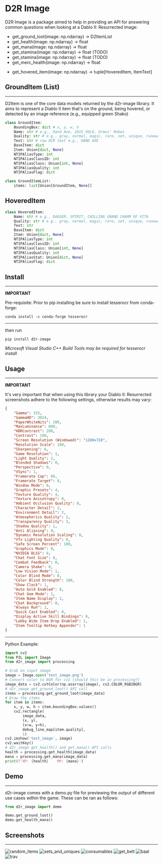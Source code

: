 # D2R Image
D2R Image is a package aimed to help in providing an API for answering common questions when looking at a Dablo II: Resurrected image:

- get_ground_loot(image: np.ndarray) -> D2ItemList
- get_health(image: np.ndarray) -> float
- get_mana(image: np.ndarray) -> float
- get_stamina(image: np.ndarray) -> float (TODO)
- get_stamina(image: np.ndarray) -> float (TODO)
- get_merc_health(image: np.ndarray) -> float
<!-- - get_belt(image: np.ndarray) -> D2ItemList
- get_inventory(image: np.ndarray) -> D2ItemList (WIP) -->
- get_hovered_item(image: np.ndarray) -> tuple[HoveredItem, ItemText]
<!-- - get_hovered_item(image: np.ndarray) -> D2Item | None
- get_npc_coords(npc: NPC) -> (x, y) | None
- find_items_by_name(name: str) -> list[(x, y)] | None
- whats_in_image(image: np.ndarray) -> TODO: SreenReport
- get_health(image: np.ndarray) -> float | None
- get_mana(image: np.ndarray) -> float | None
- get_stamina(image: np.ndarray) -> float | None
- get_experience(image: np.ndarray) -> float | None  -->
## GroundItem (List)
---
D2Item is one of the core data models returned by the d2r-image library. It aims to represent a Diablo II item that's on the ground, being hovered, or detected by an image reference (e.g., equipped green Shako)
```py
class GroundItem:
    BoundingBox: dict # x, y, w, h
    Name: str # e.g., Hand Axe, 1015 GOLD, Ormus' Robes
    Quality: str # e.g., gray, normal, magic, rare, set, unique, runeword, rune
    Text: str # raw OCR text e.g., HAND AXE
    BaseItem: dict
    Item: Union[dict, None]
    NTIPAliasType: int
    NTIPAliasClassID: int
    NTIPAliasClass: Union[int, None]
    NTIPAliasQuality: int
    NTIPAliasFlag: dict
```
```py
class GroundItemList:
    items: list[Union[GroundItem, None]]
```
## HoveredItem
```py
class HoveredItem:
    Name: str # e.g., DAGGER, SPIRIT, CHILLING GRAND CHARM OF VITA
    Quality: str # e.g., gray, normal, magic, rare, set, unique, runeword, rune
    Text: str
    BaseItem: dict
    Item: Union[dict, None]
    NTIPAliasType: int
    NTIPAliasClassID: int
    NTIPAliasClass: Union[int, None]
    NTIPAliasQuality: int
    NTIPAliasStat: Union[dict, None]
    NTIPAliasFlag: dict
```
## Install
---
**IMPORTANT**

Pre-requisite: Prior to pip installing be sure to install tesserocr from conda-forge:
```
conda install -c conda-forge tesserocr
```
---
then run
```
pip install d2r-image
```

_Microsoft Visual Studio C++ Build Tools may be required for tesserocr install_
## Usage
---
**IMPORTANT**

It's very important that when using this library your Diablo II: Resurrected screenshots adhere to the following settings, otherwise results may vary:
```json
{
    "Gamma": 155,
    "GammaHD": 3024,
    "PaperWhiteNits": 200,
    "MaxLuminance": 600,
    "HDRContrast": 200,
    "Contrast": 100,
    "Screen Resolution (Windowed)": "1280x720",
    "Resolution Scale": 100,
    "Sharpening": 6,
    "Game Resolution": 1,
    "Light Quality": 2,
    "Blended Shadows": 0,
    "Perspective": 0,
    "VSync": 1,
    "Framerate Cap": 60,
    "Framerate Target": 0,
    "Window Mode": 0,
    "Graphic Presets": 4,
    "Texture Quality": 4,
    "Texture Anisotropy": 0,
    "Ambient Occlusion Quality": 0,
    "Character Detail": 2,
    "Environment Detail": 2,
    "Atmospherics Quality": 2,
    "Transparency Quality": 3,
    "Shadow Quality": 1,
    "Anti Aliasing": 0,
    "Dynamic Resolution Scaling": 0,
    "Vfx Lighting Quality": 0,
    "Safe Screen Percent": 100,
    "Graphics Mode": 0,
    "NVIDIA DLSS": 0,
    "Chat Font Size": 0,
    "Combat Feedback": 0,
    "Camera Shake": 0,
    "Low Vision Mode": 1,
    "Color Blind Mode": 0,
    "Color Blind Strength": 100,
    "Show Clock": 1,
    "Auto Gold Enabled": 0,
    "Chat Gem Mode": 1,
    "Item Name Display": 1,
    "Chat Background": 0,
    "Always Run": 1,
    "Quick Cast Enabled": 0,
    "Display Active Skill Bindings": 0,
    "Lobby Wide Item Drop Enabled": 1,
    "Item Tooltip Hotkey Appender": 1
}
```
---
Python Example:
```py
import cv2
from PIL import Image
from d2r_image import processing

# Grab an input image
image = Image.open('test_image.png')
# Convert color to BGR for cv2 (should this be in processing?)
image_data = cv2.cvtColor(np.asarray(image), cv2.COLOR_RGB2BGR)
# d2r_image get_ground_loot() API call
items = processing.get_ground_loot(image_data)
# Draw the items
for item in items:
    x, y, w, h = item.boundingBox.values()
    cv2.rectangle(
        image_data,
        (x, y),
        (x+w, y+h),
        debug_line_map[item.quality],
        1)
cv2.imshow('test_image', image)
cv2.waitKey()
# d2r_image get_health() and get_mana() API calls
health = processing.get_health(image_data)
mana = processing.get_mana(image_data)
print(f'HP: {health}    MP: {mana}')
```
## Demo
---
d2r-image comes with a demo.py file for previewing the output of different use cases within the game. These can be ran as follows:
```py
from d2r_image import demo

demo.get_ground_loot()
demo.get_health_mana()
```
## Screenshots
---
![random_items](screenshots/random_items.png)
![sets_and_uniques](screenshots/sets_and_uniques.png)
![consumables](screenshots/all_consumables.png)
![get_belt](screenshots/get_belt.png)
![baal](screenshots/baal.png)
![trav](screenshots/trav.png)
